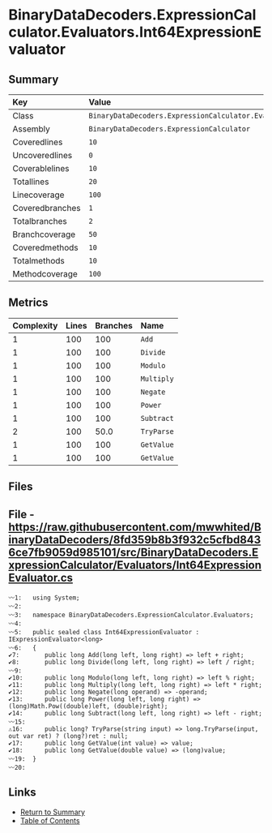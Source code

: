 ﻿# BinaryDataDecoders.ExpressionCalculator.Evaluators.Int64ExpressionEvaluator

## Summary

| Key             | Value                                                                         |
| :-------------- | :---------------------------------------------------------------------------- |
| Class           | `BinaryDataDecoders.ExpressionCalculator.Evaluators.Int64ExpressionEvaluator` |
| Assembly        | `BinaryDataDecoders.ExpressionCalculator`                                     |
| Coveredlines    | `10`                                                                          |
| Uncoveredlines  | `0`                                                                           |
| Coverablelines  | `10`                                                                          |
| Totallines      | `20`                                                                          |
| Linecoverage    | `100`                                                                         |
| Coveredbranches | `1`                                                                           |
| Totalbranches   | `2`                                                                           |
| Branchcoverage  | `50`                                                                          |
| Coveredmethods  | `10`                                                                          |
| Totalmethods    | `10`                                                                          |
| Methodcoverage  | `100`                                                                         |

## Metrics

| Complexity | Lines | Branches | Name       |
| :--------- | :---- | :------- | :--------- |
| 1          | 100   | 100      | `Add`      |
| 1          | 100   | 100      | `Divide`   |
| 1          | 100   | 100      | `Modulo`   |
| 1          | 100   | 100      | `Multiply` |
| 1          | 100   | 100      | `Negate`   |
| 1          | 100   | 100      | `Power`    |
| 1          | 100   | 100      | `Subtract` |
| 2          | 100   | 50.0     | `TryParse` |
| 1          | 100   | 100      | `GetValue` |
| 1          | 100   | 100      | `GetValue` |

## Files

## File - https://raw.githubusercontent.com/mwwhited/BinaryDataDecoders/8fd359b8b3f932c5cfbd8436ce7fb9059d985101/src/BinaryDataDecoders.ExpressionCalculator/Evaluators/Int64ExpressionEvaluator.cs

```CSharp
〰1:   using System;
〰2:   
〰3:   namespace BinaryDataDecoders.ExpressionCalculator.Evaluators;
〰4:   
〰5:   public sealed class Int64ExpressionEvaluator : IExpressionEvaluator<long>
〰6:   {
✔7:       public long Add(long left, long right) => left + right;
✔8:       public long Divide(long left, long right) => left / right;
〰9:   
✔10:      public long Modulo(long left, long right) => left % right;
✔11:      public long Multiply(long left, long right) => left * right;
✔12:      public long Negate(long operand) => -operand;
✔13:      public long Power(long left, long right) => (long)Math.Pow((double)left, (double)right);
✔14:      public long Subtract(long left, long right) => left - right;
〰15:  
⚠16:      public long? TryParse(string input) => long.TryParse(input, out var ret) ? (long?)ret : null;
✔17:      public long GetValue(int value) => value;
✔18:      public long GetValue(double value) => (long)value;
〰19:  }
〰20:  
```

## Links

* [Return to Summary](Summary.md)
* [Table of Contents](../TOC.md)


